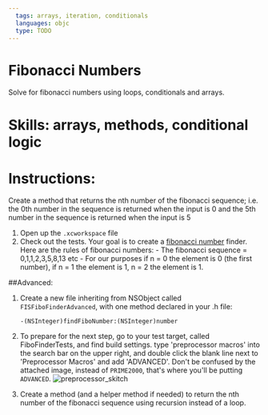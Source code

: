 ```yaml
---
  tags: arrays, iteration, conditionals
  languages: objc
  type: TODO
---
```

# Fibonacci Numbers
Solve for fibonacci numbers using loops, conditionals and arrays.

# Skills: arrays, methods, conditional logic
# Instructions: 
Create a method that returns the nth number of the fibonacci sequence; i.e. the 0th number in the sequence is returned when the input is 0 and the 5th number in the sequence is returned when the input is 5
  1. Open up the `.xcworkspace` file
  2. Check out the tests. Your goal is to create a [fibonacci number](http://www.mathsisfun.com/numbers/fibonacci-sequence.html) finder. Here are the rules of fibonacci numbers:
    - The fibonacci sequence = 0,1,1,2,3,5,8,13 etc 
    - For our purposes if n = 0 the element is 0 (the first number), if n = 1 the element is 1, n = 2 the element is 1.

##Advanced:
1. Create a new file inheriting from NSObject called `FISFiboFinderAdvanced`,
   with one method declared in your .h file:

    ```objc
    -(NSInteger)findFiboNumber:(NSInteger)number
    ```

2. To prepare for the next step, go to your test target, called FiboFinderTests, and find build settings. type 'preprocessor macros' into the search bar on the upper right, and double click the blank line next to 'Preprocessor Macros' and add 'ADVANCED'. Don't be confused by the attached image, instead of `PRIME2000`, that's where you'll be putting `ADVANCED`. 
![preprocessor_skitch](http://ironboard-curriculum-content.s3.amazonaws.com/iOS/preprocessor_macro_ss2.png)
3. Create a method (and a helper method if needed) to return the nth number of the fibonacci sequence using recursion instead of a loop.
